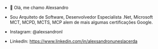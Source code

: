 - 👋 Olá, me chamo Alexsandro

- Sou Arquiteto de Software, Desenvolvedor Especialista .Net, Microsoft MCT, MCPD, MCTS, MCP alem de mais algumas certificações Google.

- Instagram: @alexsandronl
- LinkedIn: https://www.linkedin.com/in/alexsandronuneslacerda
